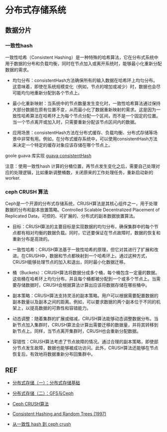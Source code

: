 
# 分布式存储系统

## 数据分片

### 一致性hash

一致性哈希（Consistent Hashing）是一种特殊的哈希算法，它在分布式系统中用于数据的分布和负载均衡，同时在节点加入或离开系统时，能够最小化重新分配数据的需求。

- 均匀分布：consistentHash方法确保所有的输入数据在哈希环上均匀分布。这意味着，即使在系统规模变化（例如，节点的增加或减少）时，数据也会尽可能均匀地重新分配到各个节点上。

- 最小化重新映射：当系统中的节点数量发生变化时，一致性哈希算法通过保持大部分数据在原有位置不变，从而最小化了数据重新映射的需求。这是因为一致性哈希算法在哈希环上为每个节点分配一个区间，而不是一个固定的位置。当一个节点离开或加入时，只需要重新分配该节点区间内的数据。

- 应用场景：consistentHash方法在分布式缓存、负载均衡、分布式存储等场景中非常有用。例如，在分布式缓存系统中，可以使用consistentHash方法来决定一个特定的缓存对象应该存储在哪个节点上。

goole guava 库实现 [guava consistentHash](https://guava.dev/releases/21.0/api/docs/com/google/common/hash/Hashing.html#consistentHash-com.google.common.hash.HashCode-int-)

注意：使用一致性hash 计算的分桶位置，再节点发生变化之后，需要自己处理对应的处理逻辑，比如重新调整桶数，关闭原来的工作处理任务，重新启动新的worker.


### ceph CRUSH 算法

Ceph是一个开源的分布式存储系统，CRUSH算法是其核心组件之一，用于处理数据的分布和副本放置策略。Controlled Scalable Decentralized Placement of Replicated Data，可控的、可扩展的、分布式的副本数据放置算法。

- 目标：CRUSH算法的主要目标是实现数据的均匀分布，确保集群中的每个节点都有相对均衡的数据负载。同时，它还要保证在节点故障时，数据的恢复和重新分布是高效的。

- 一致性哈希：CRUSH算法基于一致性哈希的原理，但它对其进行了扩展和改进。在CRUSH中，数据和节点都映射到一个哈希环上。通过这种方式，CRUSH能够处理节点的加入和退出，同时最小化数据迁移。

- 桶（Buckets）：CRUSH算法将数据分成多个桶，每个桶包含一定量的数据。这些桶在哈希环上均匀分布，并且每个桶都被分配到一个或多个节点上。当需要存储数据时，CRUSH会根据算法计算出应该将数据存储在哪些桶中。

- 副本策略：CRUSH算法支持灵活的副本策略。用户可以根据需要配置数据的副本数量以及副本之间的距离。例如，可以要求数据的两个副本位于不同的机架上，以提高数据的可靠性和容错能力。

- 动态调整：随着集群的扩展或缩减，CRUSH算法能够动态调整数据分布。当新节点加入集群时，CRUSH算法会计算出需要迁移的数据量，并将其转移到新节点上。同样，当节点离开集群时，CRUSH也会重新分配数据。

- 容错性：CRUSH算法考虑了节点故障的情况。通过合理的副本策略，即使部分节点发生故障，数据也能够被成功访问。此外，CRUSH算法还能够在节点恢复后，有效地将数据重新分布回集群中。

## REF

- [分布式存储（一）：分布式存储基础](https://zhuanlan.zhihu.com/p/686693198)
- [分布式存储（二）：GFS与Ceph](https://zhuanlan.zhihu.com/p/690991550)

- [Ceph CRUSH算法](https://cloud.tencent.com/developer/article/1664645)

- [Consistent Hashing and Random Trees (1997)](https://zhenghe.gitbook.io/open-courses/papers-we-love/consistent-hashing-and-random-trees-1997)

- [从一致性 hash 到 ceph crush](https://zhuanlan.zhihu.com/p/60963885)